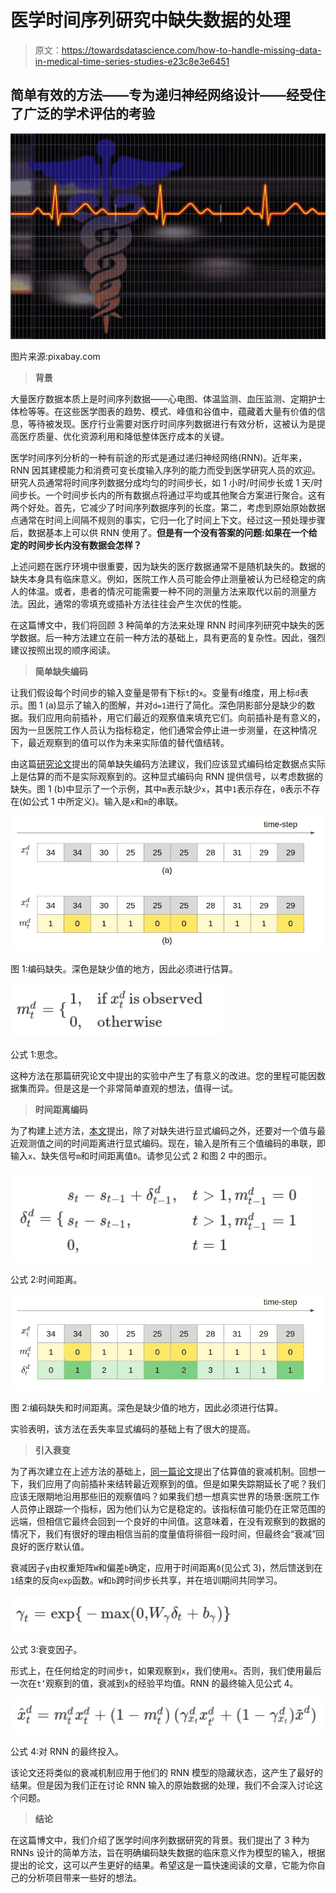 # 医学时间序列研究中缺失数据的处理

> 原文：<https://towardsdatascience.com/how-to-handle-missing-data-in-medical-time-series-studies-e23c8e3e6451>

## 简单有效的方法——专为递归神经网络设计——经受住了广泛的学术评估的考验

![](img/6afb48b4f87e3990bd964bd4e909dd16.png)

图片来源:pixabay.com

> **背景**

大量医疗数据本质上是时间序列数据——心电图、体温监测、血压监测、定期护士体检等等。在这些医学图表的趋势、模式、峰值和谷值中，蕴藏着大量有价值的信息，等待被发现。医疗行业需要对医疗时间序列数据进行有效分析，这被认为是提高医疗质量、优化资源利用和降低整体医疗成本的关键。

医学时间序列分析的一种有前途的形式是通过递归神经网络(RNN)。近年来，RNN 因其建模能力和消费可变长度输入序列的能力而受到医学研究人员的欢迎。研究人员通常将时间序列数据分成均匀的时间步长，如 1 小时/时间步长或 1 天/时间步长。一个时间步长内的所有数据点将通过平均或其他聚合方案进行聚合。这有两个好处。首先，它减少了时间序列数据序列的长度。第二，考虑到原始原始数据点通常在时间上间隔不规则的事实，它归一化了时间上下文。经过这一预处理步骤后，数据基本上可以供 RNN 使用了。**但是有一个没有答案的问题:如果在一个给定的时间步长内没有数据会怎样？**

上述问题在医疗环境中很重要，因为缺失的医疗数据通常不是随机缺失的。数据的缺失本身具有临床意义。例如，医院工作人员可能会停止测量被认为已经稳定的病人的体温。或者，患者的情况可能需要一种不同的测量方法来取代以前的测量方法。因此，通常的零填充或插补方法往往会产生次优的性能。

在这篇博文中，我们将回顾 3 种简单的方法来处理 RNN 时间序列研究中缺失的医学数据。后一种方法建立在前一种方法的基础上，具有更高的复杂性。因此，强烈建议按照出现的顺序阅读。

> **简单缺失编码**

让我们假设每个时间步的输入变量是带有下标`t`的`x`。变量有`d`维度，用上标`d`表示。图 1 (a)显示了输入的图解，并对`d=1`进行了简化。深色阴影部分是缺少的数据。我们应用向前插补，用它们最近的观察值来填充它们。向前插补是有意义的，因为一旦医院工作人员认为指标稳定，他们通常会停止进一步测量，在这种情况下，最近观察到的值可以作为未来实际值的替代值结转。

由这篇[研究论文](https://arxiv.org/abs/1606.04130)提出的简单缺失编码方法建议，我们应该显式编码给定数据点实际上是估算的而不是实际观察到的。这种显式编码向 RNN 提供信号，以考虑数据的缺失。图 1 (b)中显示了一个示例，其中`m`表示缺少`x`，其中`1`表示存在，`0`表示不存在(如公式 1 中所定义)。输入是`x`和`m`的串联。

![](img/f0069f28bda4c5983aef368d23708582.png)

图 1:编码缺失。深色是缺少值的地方，因此必须进行估算。

![](img/18f14e7d1ce3677271a1650478ea1150.png)

公式 1:思念。

这种方法在那篇研究论文中提出的实验中产生了有意义的改进。您的里程可能因数据集而异。但是这是一个非常简单直观的想法，值得一试。

> **时间距离编码**

为了构建上述方法，[本文](https://www.nature.com/articles/s41598-018-24271-9)提出，除了对缺失进行显式编码之外，还要对一个值与最近观测值之间的时间距离进行显式编码。现在，输入是所有三个值编码的串联，即输入`x`、缺失信号`m`和时间距离值`δ`。请参见公式 2 和图 2 中的图示。

![](img/7f63198ffc67ed42572f563347e34ce3.png)

公式 2:时间距离。

![](img/bd6fa4f788a2866bd0bd7689cb248155.png)

图 2:编码缺失和时间距离。深色是缺少值的地方，因此必须进行估算。

实验表明，该方法在丢失率显式编码的基础上有了很大的提高。

> **引入衰变**

为了再次建立在上述方法的基础上，[同一篇论文](https://www.nature.com/articles/s41598-018-24271-9)提出了估算值的衰减机制。回想一下，我们应用了向前插补来结转最近观察到的值。但是如果失踪期延长了呢？我们应该无限期地沿用那些旧的观察值吗？如果我们想一想真实世界的场景:医院工作人员停止跟踪一个指标，因为他们认为它是稳定的。该指标值可能仍在正常范围的远端，但相信它最终会回到一个良好的中间值。这意味着，在没有观察到的数据的情况下，我们有很好的理由相信当前的度量值将徘徊一段时间，但最终会“衰减”回良好的医疗默认值。

衰减因子`γ`由权重矩阵`W`和偏差`b`确定，应用于时间距离`δ`(见公式 3)，然后馈送到在`1`结束的反向`exp`函数。`W`和`b`跨时间步长共享，并在培训期间共同学习。

![](img/897780afd40c383de8123161f62c933e.png)

公式 3:衰变因子。

形式上，在任何给定的时间步`t`，如果观察到`x`，我们使用`x`。否则，我们使用最后一次在`t’`观察到的值，衰减到`x`的经验平均值。RNN 的最终输入见公式 4。

![](img/33f7c6a0a97800b2b5e93046b441abb6.png)

公式 4:对 RNN 的最终投入。

该论文还将类似的衰减机制应用于他们的 RNN 模型的隐藏状态，这产生了最好的结果。但是因为我们正在讨论 RNN 输入的原始数据的处理，我们不会深入讨论这个问题。

> **结论**

在这篇博文中，我们介绍了医学时间序列数据研究的背景。我们提出了 3 种为 RNNs 设计的简单方法，旨在明确编码缺失数据的临床意义作为模型的输入，根据提出的论文，这可以产生更好的结果。希望这是一篇快速阅读的文章，它能为你自己的分析项目带来一些好的想法。